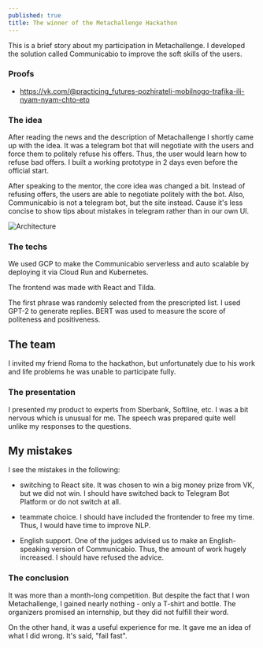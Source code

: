 ```yaml
---
published: true
title: The winner of the Metachallenge Hackathon
---
```

This is a brief story about my participation in Metachallenge. I developed the solution called Communicabio to improve the soft skills of the users.

### Proofs

- https://vk.com/@practicing_futures-pozhirateli-mobilnogo-trafika-ili-nyam-nyam-chto-eto

### The idea

After reading the news and the description of Metachallenge I shortly came up with the idea. It was a telegram bot that will negotiate with the users and force them to politely refuse his offers. Thus, the user would learn how to refuse bad offers. I built a working prototype in 2 days even before the official start. 

After speaking to the mentor, the core idea was changed a bit. Instead of refusing offers, the users are able to negotiate politely with the bot. Also, Communicabio is not a telegram bot, but the site instead. Cause it's less concise to show tips about mistakes in telegram rather than in our own UI.

![Architecture]({{site.baseurl}}/images/communicabio-architecture.jpg)

### The techs

We used GCP to make the Communicabio serverless and auto scalable by deploying it via Cloud Run and Kubernetes. 

The frontend was made with React and Tilda.

The first phrase was randomly selected from the prescripted list. I used GPT-2 to generate replies. BERT was used to measure the score of politeness and positiveness.

## The team

I invited my friend Roma to the hackathon, but unfortunately due to his work and life problems he was unable to participate fully. 

### The presentation

I presented my product to experts from Sberbank, Softline, etc. I was a bit nervous which is unusual for me. The speech was prepared quite well unlike my responses to the questions. 

## My mistakes

I see the mistakes in the following:

- switching to React site. It was chosen to win a big money prize from VK, but we did not win. I should have switched back to Telegram Bot Platform or do not switch at all.

- teammate choice. I should have included the frontender to free my time. Thus, I would have time to improve NLP.

- English support. One of the judges advised us to make an English-speaking version of Communicabio. Thus, the amount of work hugely increased. I should have refused the advice.

### The conclusion

It was more than a month-long competition. But despite the fact that I won Metachallenge, I gained nearly nothing - only a T-shirt and bottle. The organizers promised an internship, but they did not fulfill their word.

On the other hand, it was a useful experience for me. It gave me an idea of what I did wrong. It's said, "fail fast".
